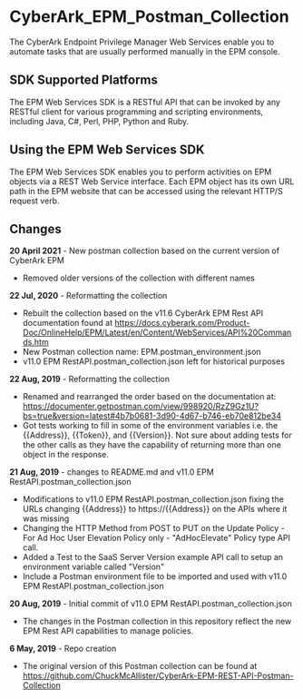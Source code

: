 # CyberArk_EPM_Postman_Collection
The CyberArk Endpoint Privilege Manager Web Services enable you to automate tasks that are usually performed manually in the EPM console.

## SDK Supported Platforms
The EPM Web Services SDK is a RESTful API that can be invoked by any RESTful client for various programming and scripting environments, including Java, C#, Perl, PHP, Python and Ruby.

## Using the EPM Web Services SDK
The EPM Web Services SDK enables you to perform activities on EPM objects via a REST Web Service interface. Each EPM object has its own URL path in the EPM website that can be accessed using the relevant HTTP/S request verb.

## Changes
**20 April 2021** - New postman collection based on the current version of CyberArk EPM
- Removed older versions of the collection with different names

**22 Jul, 2020** - Reformatting the collection 
- Rebuilt the collection based on the v11.6 CyberArk EPM Rest API documentation found at https://docs.cyberark.com/Product-Doc/OnlineHelp/EPM/Latest/en/Content/WebServices/API%20Commands.htm
- New Postman collection name: EPM.postman_environment.json
- v11.0 EPM RestAPI.postman_collection.json left for historical purposes

**22 Aug, 2019** - Reformatting the collection
- Renamed and rearranged the order based on the documentation at: https://documenter.getpostman.com/view/998920/RzZ9Gz1U?bs=true&version=latest#4b7b0681-3d90-4d67-b746-eb70e812be34
- Got tests working to fill in some of the environment variables i.e. the {{Address}}, {{Token}}, and {{Version}}. Not sure about adding tests for the other calls as they have the capability of returning more than one object in the response.

**21 Aug, 2019** - changes to README.md and v11.0 EPM RestAPI.postman_collection.json
- Modifications to v11.0 EPM RestAPI.postman_collection.json fixing the URLs changing {{Address}} to https://{{Address}} on the APIs where it was missing
- Changing the HTTP Method from POST to PUT on the Update Policy - For Ad Hoc User Elevation Policy only - "AdHocElevate" Policy type API call.
- Added a Test to the SaaS Server Version example API call to setup an environment variable called "Version"
- Include a Postman environment file to be imported and used with v11.0 EPM RestAPI.postman_collection.json

**20 Aug, 2019** - Initial commit of v11.0 EPM RestAPI.postman_collection.json
- The changes in the Postman collection in this repository reflect the new EPM Rest API capabilities to manage policies.

**6 May, 2019** - Repo creation
- The original version of this Postman collection can be found at https://github.com/ChuckMcAllister/CyberArk-EPM-REST-API-Postman-Collection
